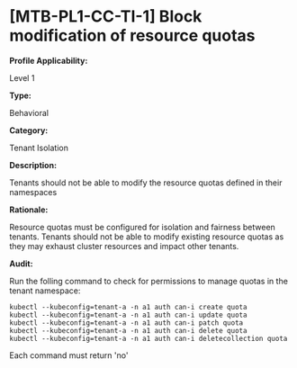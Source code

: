 # [MTB-PL1-CC-TI-1] Block modification of resource quotas

**Profile Applicability:**

Level 1

**Type:**

Behavioral

**Category:**

Tenant Isolation

**Description:**

Tenants should not be able to modify the resource quotas defined in their namespaces

**Rationale:**

Resource quotas must be configured for isolation and fairness between tenants. Tenants should not be able to modify existing resource quotas as they may exhaust cluster resources and impact other tenants.

**Audit:**

Run the folling command to check for permissions to manage quotas in the tenant namespace:

	kubectl --kubeconfig=tenant-a -n a1 auth can-i create quota
	kubectl --kubeconfig=tenant-a -n a1 auth can-i update quota
	kubectl --kubeconfig=tenant-a -n a1 auth can-i patch quota
	kubectl --kubeconfig=tenant-a -n a1 auth can-i delete quota
	kubectl --kubeconfig=tenant-a -n a1 auth can-i deletecollection quota

Each command must return 'no'

